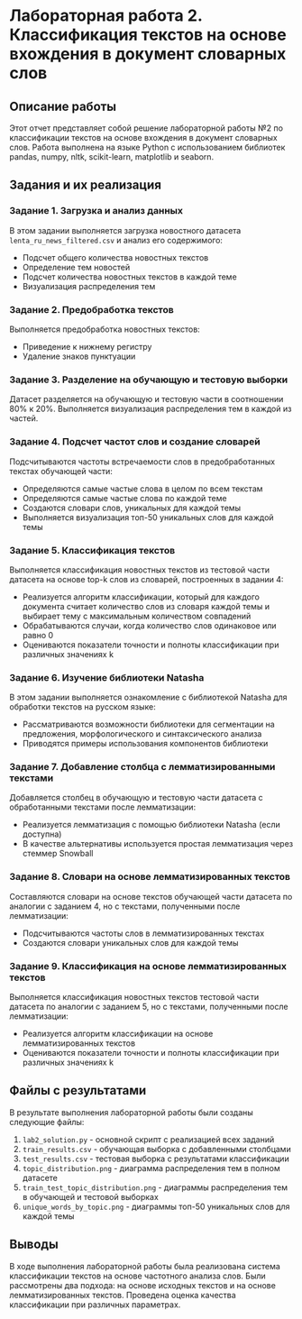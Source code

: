 # Лабораторная работа 2. Классификация текстов на основе вхождения в документ словарных слов

## Описание работы

Этот отчет представляет собой решение лабораторной работы №2 по классификации текстов на основе вхождения в документ словарных слов. Работа выполнена на языке Python с использованием библиотек pandas, numpy, nltk, scikit-learn, matplotlib и seaborn.

## Задания и их реализация

### Задание 1. Загрузка и анализ данных

В этом задании выполняется загрузка новостного датасета `lenta_ru_news_filtered.csv` и анализ его содержимого:

- Подсчет общего количества новостных текстов
- Определение тем новостей
- Подсчет количества новостных текстов в каждой теме
- Визуализация распределения тем

### Задание 2. Предобработка текстов

Выполняется предобработка новостных текстов:

- Приведение к нижнему регистру
- Удаление знаков пунктуации

### Задание 3. Разделение на обучающую и тестовую выборки

Датасет разделяется на обучающую и тестовую части в соотношении 80% к 20%. Выполняется визуализация распределения тем в каждой из частей.

### Задание 4. Подсчет частот слов и создание словарей

Подсчитываются частоты встречаемости слов в предобработанных текстах обучающей части:

- Определяются самые частые слова в целом по всем текстам
- Определяются самые частые слова по каждой теме
- Создаются словари слов, уникальных для каждой темы
- Выполняется визуализация топ-50 уникальных слов для каждой темы

### Задание 5. Классификация текстов

Выполняется классификация новостных текстов из тестовой части датасета на основе top-k слов из словарей, построенных в задании 4:

- Реализуется алгоритм классификации, который для каждого документа считает количество слов из словаря каждой темы и выбирает тему с максимальным количеством совпадений
- Обрабатываются случаи, когда количество слов одинаковое или равно 0
- Оцениваются показатели точности и полноты классификации при различных значениях k

### Задание 6. Изучение библиотеки Natasha

В этом задании выполняется ознакомление с библиотекой Natasha для обработки текстов на русском языке:

- Рассматриваются возможности библиотеки для сегментации на предложения, морфологического и синтаксического анализа
- Приводятся примеры использования компонентов библиотеки

### Задание 7. Добавление столбца с лемматизированными текстами

Добавляется столбец в обучающую и тестовую части датасета с обработанными текстами после лемматизации:

- Реализуется лемматизация с помощью библиотеки Natasha (если доступна)
- В качестве альтернативы используется простая лемматизация через стеммер Snowball

### Задание 8. Словари на основе лемматизированных текстов

Составляются словари на основе текстов обучающей части датасета по аналогии с заданием 4, но с текстами, полученными после лемматизации:

- Подсчитываются частоты слов в лемматизированных текстах
- Создаются словари уникальных слов для каждой темы

### Задание 9. Классификация на основе лемматизированных текстов

Выполняется классификация новостных текстов тестовой части датасета по аналогии с заданием 5, но с текстами, полученными после лемматизации:

- Реализуется алгоритм классификации на основе лемматизированных текстов
- Оцениваются показатели точности и полноты классификации при различных значениях k

## Файлы с результатами

В результате выполнения лабораторной работы были созданы следующие файлы:

1. `lab2_solution.py` - основной скрипт с реализацией всех заданий
2. `train_results.csv` - обучающая выборка с добавленными столбцами
3. `test_results.csv` - тестовая выборка с результатами классификации
4. `topic_distribution.png` - диаграмма распределения тем в полном датасете
5. `train_test_topic_distribution.png` - диаграммы распределения тем в обучающей и тестовой выборках
6. `unique_words_by_topic.png` - диаграммы топ-50 уникальных слов для каждой темы

## Выводы

В ходе выполнения лабораторной работы была реализована система классификации текстов на основе частотного анализа слов. Были рассмотрены два подхода: на основе исходных текстов и на основе лемматизированных текстов. Проведена оценка качества классификации при различных параметрах.

